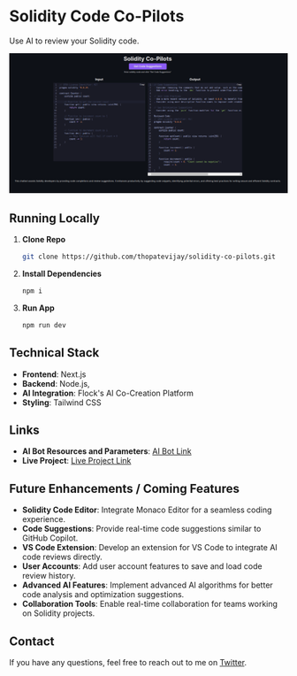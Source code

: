 # Solidity Code Co-Pilots

Use AI to review your Solidity code.

![Solidity Code Co-Pilots](./public/Solidity-Co-Pilots.png)


## Running Locally

1. **Clone Repo**

   ```bash
   git clone https://github.com/thopatevijay/solidity-co-pilots.git
   ```

2. **Install Dependencies**

   ```bash
   npm i
   ```

3. **Run App**
   ```bash
   npm run dev
   ```

## Technical Stack

- **Frontend**: Next.js
- **Backend**: Node.js,
- **AI Integration**: Flock's AI Co-Creation Platform
- **Styling**: Tailwind CSS

## Links

- **AI Bot Resources and Parameters**: [AI Bot Link](https://beta.flock.io/model/clxrgmu3a0021he5r7ka3vqg1)
- **Live Project**: [Live Project Link](https://solidity-co-pilots-9lms.vercel.app/)

## Future Enhancements / Coming Features

- **Solidity Code Editor**: Integrate Monaco Editor for a seamless coding experience.
- **Code Suggestions**: Provide real-time code suggestions similar to GitHub Copilot.
- **VS Code Extension**: Develop an extension for VS Code to integrate AI code reviews directly.
- **User Accounts**: Add user account features to save and load code review history.
- **Advanced AI Features**: Implement advanced AI algorithms for better code analysis and optimization suggestions.
- **Collaboration Tools**: Enable real-time collaboration for teams working on Solidity projects.

## Contact

If you have any questions, feel free to reach out to me on [Twitter](https://x.com/thopate_vijay).
